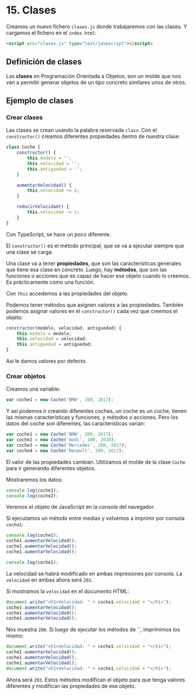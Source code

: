 # 15. Clases

Creamos un nuevo fichero `clases.js` donde trabajaremos con las clases. Y cargamos el fichero en el `index.html`:

```html
<script src="clases.js" type="text/javascript"></script>
```

## Definición de clases

Las **clases** en Programación Orientada a Objetos, son un molde que nos van a permitir generar objetos de un tipo concreto similares unos de
otros.

## Ejemplo de clases

### Crear clases

Las clases se crean usando la palabra reservada `class`. Con el `constructor()` creamos diferentes propiedades dentro de nuestra clase:

```javascript
class Coche {
    constructor() {
        this.modelo = '';
        this.velocidad = '';
        this.antiguedad = '';
    }

    aumentarVelocidad() {
        this.velocidad += 1;
    }

    reducirVelocidad() {
        this.velocidad -= 1;
    }
}
```

Con TypeScript, se hace un poco diferente.

El `constructor()` es el método principal, que se va a ejecutar siempre que una clase se carga.

Una clase va a tener **propiedades**, que son las características generales que tiene esa clase en concreto.
Luego, hay **métodos**, que son las funciones o acciones que es capaz de hacer ese objeto cuando lo creemos. Es prácticamente como una función.

Con `this` accedemos a las propiedades del objeto.

Podemos tener métodos que asignen valores a las propiedades. También podemos asignar valores en el `constructor()` cada vez que creemos el
objeto:

```javascript
constructor(modelo, velocidad, antiguedad) {
    this.modelo = modelo;
    this.velocidad = velocidad;
    this.antiguedad = antiguedad;
}
```

Así le damos valores por defecto.

### Crear objetos

Creamos una variable:

```javascript
var coche1 = new Coche('BMW', 200, 2017);
```

Y así podemos ir creando diferentes coches, un coche es un coche, tienen las mismas características y funciones, y métodos o acciones. Pero los datos del coche son diferentes, las características varian:

```javascript
var coche1 = new Coche('BMW', 200, 2017);
var coche2 = new Coche('Audi', 100, 2018);
var coche3 = new Coche('Mercedes', 200, 2017);
var coche4 = new Coche('Renault', 200, 2017);
```

El valor de las propiedades cambian. Utilizamos el molde de la clase `Coche` para ir generando diferentes objetos.

Mostraremos los datos:

```javascript
console.log(coche1);
console.log(coche2);
```

Veremos el objeto de JavaScript en la consola del navegador.

Si ejecutamos un método entre medias y volvemos a imprimir por consola `coche1`:

```javascript
console.log(coche1);
coche1.aumentarVelocidad();
coche1.aumentarVelocidad();
coche1.aumentarVelocidad();

console.log(coche1);
```

La velocidad se habrá modificado en ambas impresiones por consola. La `velocidad` en ambas ahora será `203`.

Si mostramos la `velocidad` en el documento HTML:

```javascript
document.write("<h1>Velocidad: " + coche1.velocidad + "</h1>");
coche1.aumentarVelocidad();
coche1.aumentarVelocidad();
coche1.aumentarVelocidad();
```

Nos muestra `200`. Si luego de ejecutar los métodos de ``, imprimimos los mismo:

```javascript
document.write("<h1>Velocidad: " + coche1.velocidad + "</h1>");
coche1.aumentarVelocidad();
coche1.aumentarVelocidad();
coche1.aumentarVelocidad();
document.write("<h1>Velocidad: " + coche1.velocidad + "</h1>");
```

Ahora será `203`. Estos métodos modifican el objeto para que tenga valores diferentes y modifican las propiedades de ese objeto.
